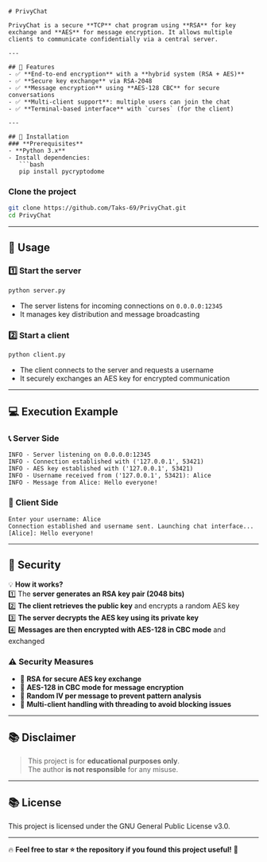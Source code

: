 ````
# PrivyChat

PrivyChat is a secure **TCP** chat program using **RSA** for key exchange and **AES** for message encryption. It allows multiple clients to communicate confidentially via a central server.

---

## 🔹 Features
- ✅ **End-to-end encryption** with a **hybrid system (RSA + AES)**  
- ✅ **Secure key exchange** via RSA-2048  
- ✅ **Message encryption** using **AES-128 CBC** for secure conversations  
- ✅ **Multi-client support**: multiple users can join the chat  
- ✅ **Terminal-based interface** with `curses` (for the client)  

---

## 💽 Installation
### **Prerequisites**
- **Python 3.x**  
- Install dependencies:  
   ```bash
   pip install pycryptodome
````

### **Clone the project**

```bash
git clone https://github.com/Taks-69/PrivyChat.git
cd PrivyChat
```

---

## 🚀 Usage

### **1️⃣ Start the server**

```bash
python server.py
```

- The server listens for incoming connections on `0.0.0.0:12345`
- It manages key distribution and message broadcasting

### **2️⃣ Start a client**

```bash
python client.py
```

- The client connects to the server and requests a username
- It securely exchanges an AES key for encrypted communication

---

## 💻 Execution Example

### **📞 Server Side**

```
INFO - Server listening on 0.0.0.0:12345
INFO - Connection established with ('127.0.0.1', 53421)
INFO - AES key established with ('127.0.0.1', 53421)
INFO - Username received from ('127.0.0.1', 53421): Alice
INFO - Message from Alice: Hello everyone!
```

### **📝 Client Side**

```
Enter your username: Alice
Connection established and username sent. Launching chat interface...
[Alice]: Hello everyone!
```

---

## 🔐 Security

💡 **How it works?**  
1️⃣ The **server generates an RSA key pair (2048 bits)**  
2️⃣ **The client retrieves the public key** and encrypts a random AES key  
3️⃣ **The server decrypts the AES key using its private key**  
4️⃣ **Messages are then encrypted with AES-128 in CBC mode** and exchanged  

### **⚠️ Security Measures**

- 🔹 **RSA for secure AES key exchange**
- 🔹 **AES-128 in CBC mode for message encryption**
- 🔹 **Random IV per message to prevent pattern analysis**
- 🔹 **Multi-client handling with threading to avoid blocking issues**

---


## 📚 Disclaimer

> This project is for **educational purposes only**.  
> The author **is not responsible** for any misuse.

---

## 📚 License

This project is licensed under the GNU General Public License v3.0.

---

🔥 **Feel free to star ⭐ the repository if you found this project useful!** 🚀

````

